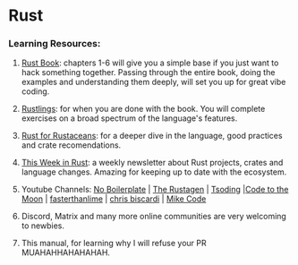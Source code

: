 # Rust

### Learning Resources:
1. [Rust Book](https://doc.rust-lang.org/stable/book): chapters 1-6 will give you a simple base if you just want to hack something together. Passing through the entire book, doing the examples and understanding them deeply, will set you up for great vibe coding.

2. [Rustlings](https://rustlings.rust-lang.org/): for when you are done with the book. You will complete exercises on a broad spectrum of the language's features.

3. [Rust for Rustaceans](https://rust-for-rustaceans.com/): for a deeper dive in the language, good practices and crate recomendations.

4. [This Week in Rust](https://this-week-in-rust.org/): a weekly newsletter about Rust projects, crates and language changes. Amazing for keeping up to date with the ecosystem.

5. Youtube Channels: [No Boilerplate](https://www.youtube.com/@NoBoilerplate) | [The Rustagen](https://www.youtube.com/@TheVimeagen) | [Tsoding](https://www.youtube.com/@TsodingDaily) |[Code to the Moon](https://www.youtube.com/@codetothemoon) | [fasterthanlime](https://www.youtube.com/@fasterthanlime) | [chris biscardi](https://www.youtube.com/@chrisbiscardi/featured) | [Mike Code](https://www.youtube.com/@mikecode-ns7tq/videos)

6. Discord, Matrix and many more online communities are very welcoming to newbies.

7. This manual, for learning why I will refuse your PR MUAHAHHAHAHAHAH.
